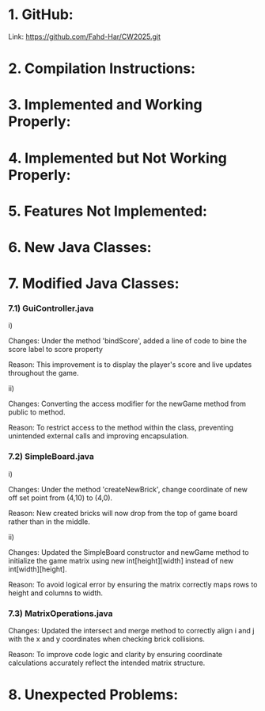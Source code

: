 # 1. GitHub:
Link: https://github.com/Fahd-Har/CW2025.git

# 2. Compilation Instructions:

# 3. Implemented and Working Properly:

# 4. Implemented but Not Working Properly:

# 5. Features Not Implemented:

# 6. New Java Classes:

# 7. Modified Java Classes:
### 7.1) GuiController.java
i)
<p>
Changes: Under the method 'bindScore', added a line of code to bine the score label to score property
</p>
<p>
Reason: This improvement is to display the player's score and live updates throughout the game.
</p>
ii)
<p>
Changes: Converting the access modifier for the newGame method from public to method.
</p>
<p>
Reason: To restrict access to the method within the class, preventing unintended external calls and improving encapsulation.
</p>


### 7.2) SimpleBoard.java
i)
<p>
Changes: Under the method 'createNewBrick', change coordinate of new off set point from (4,10) to (4,0).
</p>
<p>
Reason: New created bricks will now drop from the top of game board rather than in the middle.
</p>
ii)
<p>
Changes: Updated the SimpleBoard constructor and newGame method to initialize the game matrix using
new int[height][width] instead of new int[width][height].
</p>
<p>
Reason: To avoid logical error by ensuring the matrix correctly maps rows to height and columns to width.
</p>

### 7.3) MatrixOperations.java
<p>
Changes: Updated the intersect and merge method to correctly align i and j with the x and y coordinates when checking
brick collisions.
<p>
Reason: To improve code logic and clarity by ensuring coordinate calculations accurately reflect the intended matrix
structure.

# 8. Unexpected Problems:


